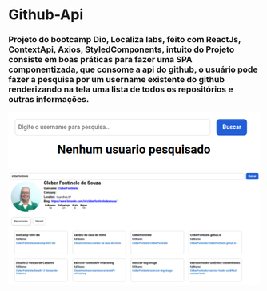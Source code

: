# Github-Api


### Projeto do bootcamp Dio, Localiza labs, feito com ReactJs, ContextApi, Axios, StyledComponents, intuito do Projeto consiste em boas práticas para fazer uma SPA componentizada, que consome a api do github, o usuário pode fazer a pesquisa por um username existente do github renderizando na tela uma lista de todos os repositórios e outras informações.

![Getting Started](./img/pesquisa.png)
![Getting Started](./img/pesquisa-feita.png)
